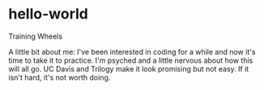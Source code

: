 # hello-world
Training Wheels

A little bit about me: I've been interested in coding for a while and now it's time to take it to practice. I'm psyched and a little nervous about how this will all go. UC Davis and Trilogy make it look promising but not easy. If it isn't hard, it's not worth doing.
